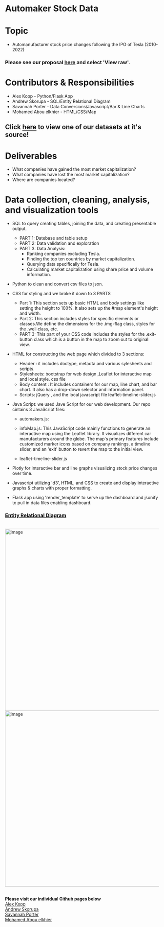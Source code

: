 # Automaker Stock Data

# Topic
- Automanufacturer stock price changes following the IPO of Tesla (2010-2022)
  
### Please see our proposal [here](https://github.com/SavannahWithAnH/TopAutomakersStock_Visualizations/blob/main/Group%204%20Proposal.docx) and select 'View raw'.

# Contributors & Responsibilities
- Alex Kopp - Python/Flask App
- Andrew Skorupa - SQL/Entity Relational Diagram
- Savannah Porter - Data Conversions/Javascript/Bar & Line Charts
- Mohamed Abou elkhier - HTML/CSS/Map
 
## Click [here](https://www.kaggle.com/datasets/prasertk/top-48-automakers-daily-stock-prices-20102022) to view one of our datasets at it's source!

# Deliverables
- What companies have gained the most market capitalization?
- What companies have lost the most market capitalization?
- Where are companies located? 

# Data collection, cleaning, analysis, and visualization tools
- SQL to query creating tables, joining the data, and creating presentable output.
    - PART 1: Datebase and table setup
    - PART 2: Data validation and exploration
    - PART 3: Data Analysis:
        - Ranking companies excluding Tesla.
        - Finding the top ten countries by market capitalization.
        - Querying data specifically for Tesla.
        - Calculating market capitalization using share price and volume information.

- Python to clean and convert csv files to json.

- CSS for styling and we broke it down to 3 PARTS
    - Part 1: This section sets up basic HTML and body settings like setting the height to 100%. It also sets up the #map element's height and width.
    - Part 2: This section includes styles for specific elements or classes.We define the dimensions for the .img-flag class, styles for the .well class, etc.
    - PART 3: This part of your CSS code includes the styles for the .exit-button class which is a button in the map to zoom out to original view.

- HTML for constructing the web page which divided to 3 sections:
    - Header : it includes doctype, metadta and various sylesheets and scripts.
    - Stylesheets: bootstrap for web design ,Leaflet for interactive map and local style. css file
    - Body content : It includes containers for our map, line chart, and bar chart. It also has a drop-down selector and information panel.
    - Scripts: jQuery , and the local javascript file leaflet-timeline-slider.js

- Java Script: we used Jave Script for our web development. Our repo cintains 3 JavaScript files:
    - automakers.js:

    - infoMap.js: This JavaScript code mainly functions to generate an interactive map using the Leaflet library. It visualizes different car manufacturers around the globe. The map's primary features include customized marker icons based on company rankings, a timeline slider, and an 'exit' button to revert the map to the initial view.

    



    - leaflet-timeline-slider.js


- Plotly for interactive bar and line graphs visualizing stock price changes over time.  
- Javascript utilizing 'd3', HTML, and CSS to create and display interactive graphs & charts with proper formatting.
- Flask app using 'render_template' to serve up the dashboard and jsonify to pull in data files enabling dashboard.

### [Entity Relational Diagram](https://github.com/SavannahWithAnH/TopAutomakersStock_Visualizations/blob/main/SQL/ERD.png)
<br>

<img width="595" alt="image" src="https://github.com/SavannahWithAnH/TopAutomakersStock_Visualizations/assets/126124356/bb2230c1-9f88-423b-8259-35d8abaaa8ef">
<img width="575" alt="image" src="https://github.com/SavannahWithAnH/TopAutomakersStock_Visualizations/assets/126124356/a2b2cc19-164d-48fe-8eae-833d57e3d228">
<br>
<br>

**Please visit our individual Github pages below**  
[Alex Kopp](https://github.com/alexkopp12)  
[Andrew Skorupa](https://github.com/AndyMSkor)  
[Savannah Porter](https://github.com/SavannahWithAnH)  
[Mohamed Abou elkhier](https://github.com/nabroo101)  
 
